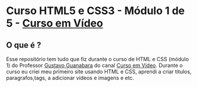 # Curso HTML5 e CSS3 - Módulo 1 de 5 - [Curso em Vídeo](www.youtube.com/cursoemvideo)

## O que é ?
Esse repositório tem tudo que fiz durante o curso de HTML e CSS (módulo 1) do Professor [Gustavo Guanabara](https://www.instagram.com/gustavoguanabara/) do canal [Curso em Vídeo](www.youtube.com/cursoemvideo). Durante o curso eu criei meu primeiro site usando HTML e CSS, aprendi a criar titulos, paragrafos,tags, a adicionar vídeos e imagens e etc. 
